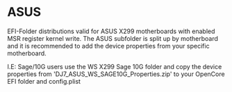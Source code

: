 # ASUS

EFI-Folder distributions valid for ASUS X299 motherboards with enabled MSR register kernel write.
The ASUS subfolder is split up by motherboard and it is recommended to add the device properties from your specific motherboard.

I.E: Sage/10G users use the WS X299 Sage 10G folder and copy the device properties from 'DJ7_ASUS_WS_SAGE10G_Properties.zip' to your OpenCore EFI folder and config.plist
